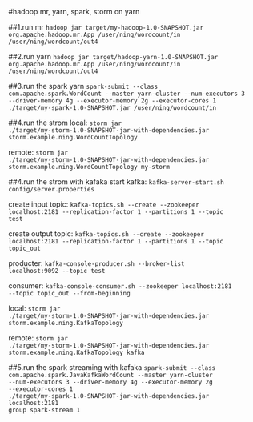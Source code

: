 #hadoop mr, yarn, spark, storm on yarn

##1.run mr
<code>hadoop jar target/my-hadoop-1.0-SNAPSHOT.jar org.apache.hadoop.mr.App /user/ning/wordcount/in /user/ning/wordcount/out4</code>

##2.run yarn
<code>hadoop jar target/hadoop-yarn-1.0-SNAPSHOT.jar org.apache.hadoop.mr.App /user/ning/wordcount/in /user/ning/wordcount/out4</code>

##3.run the spark yarn
<code>spark-submit --class com.apache.spark.WordCount --master yarn-cluster --num-executors 3 --driver-memory 4g --executor-memory 2g --executor-cores 1 ./target/my-spark-1.0-SNAPSHOT.jar /user/ning/wordcount/in</code>

##4.run the strom
local: <code>storm jar ./target/my-storm-1.0-SNAPSHOT-jar-with-dependencies.jar storm.example.ning.WordCountTopology</code>

remote: <code>storm jar ./target/my-storm-1.0-SNAPSHOT-jar-with-dependencies.jar storm.example.ning.WordCountTopology my-storm</code>

##4.run the strom with kafaka
start kafka: <code>kafka-server-start.sh config/server.properties</code>

create input topic: <code>kafka-topics.sh --create --zookeeper localhost:2181 --replication-factor 1 --partitions 1 --topic test</code>

create output topic: <code>kafka-topics.sh --create --zookeeper localhost:2181 --replication-factor 1 --partitions 1 --topic topic_out</code>

producter: <code>kafka-console-producer.sh --broker-list localhost:9092 --topic test</code>

consumer: <code>kafka-console-consumer.sh --zookeeper localhost:2181 --topic topic_out --from-beginning</code>

local: <code>storm jar ./target/my-storm-1.0-SNAPSHOT-jar-with-dependencies.jar storm.example.ning.KafkaTopology</code>

remote: <code>storm jar ./target/my-storm-1.0-SNAPSHOT-jar-with-dependencies.jar storm.example.ning.KafkaTopology kafka</code>

##5.run the spark streaming with kafaka
<code>spark-submit --class com.apache.spark.JavaKafkaWordCount --master yarn-cluster --num-executors 3 --driver-memory 4g --executor-memory 2g --executor-cores 1 ./target/my-spark-1.0-SNAPSHOT-jar-with-dependencies.jar localhost:2181 group spark-stream 1</code>
